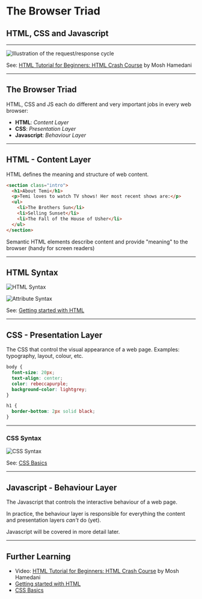 
# The Browser Triad
## HTML, CSS and Javascript

---

![Illustration of the request/response cycle](/images/dev/browser-triad.png)

See: [HTML Tutorial for Beginners: HTML Crash Course](https://www.youtube.com/watch?v=qz0aGYrrlhU) by Mosh Hamedani

---

## The Browser Triad
HTML, CSS and JS each do different and very important jobs in every web browser: 
- **HTML**: _Content Layer_
- **CSS**: _Presentation Layer_
- **Javascript**: _Behaviour Layer_

---

## HTML - Content Layer
HTML defines the meaning and structure of web content.

```html
<section class="intro">
  <h1>About Temi</h1>
  <p>Temi loves to watch TV shows! Her most recent shows are:</p>
  <ul>
    <li>The Brothers Sun</li>
    <li>Selling Sunset</li>
    <li>The Fall of the House of Usher</li>
  </ul>
</section>
```

Semantic HTML elements describe content and provide "meaning" to the browser (handy for screen readers)

---

## HTML Syntax
![HTML Syntax](/images/html/grumpy-cat-small.png)

![Attribute Syntax](/images/html/grumpy-cat-attribute-small.png)

See: [Getting started with HTML](https://developer.mozilla.org/en-US/docs/Learn/HTML/Introduction_to_HTML/Getting_started)

---

## CSS - Presentation Layer
The CSS that control the visual appearance of a web page. Examples: typography, layout, colour, etc.

```css
body {
  font-size: 20px;
  text-align: center;
  color: rebeccapurple;
  background-color: lightgrey;
}

h1 {
  border-bottom: 2px solid black;
}
```

---

### CSS Syntax
![CSS Syntax](/images/css/css-declaration-small.png)

See: [CSS Basics](https://developer.mozilla.org/en-US/docs/Learn/Getting_started_with_the_web/CSS_basics)

---

## Javascript - Behaviour Layer
The Javascript that controls the interactive behaviour of a web page. 

In practice, the behaviour layer is responsible for everything the content and presentation layers _can't_ do (yet).

Javascript will be covered in more detail later.

---

## Further Learning
- Video: [HTML Tutorial for Beginners: HTML Crash Course](https://www.youtube.com/watch?v=qz0aGYrrlhU) by Mosh Hamedani
- [Getting started with HTML](https://developer.mozilla.org/en-US/docs/Learn/HTML/Introduction_to_HTML/Getting_started)
- [CSS Basics](https://developer.mozilla.org/en-US/docs/Learn/Getting_started_with_the_web/CSS_basics)


